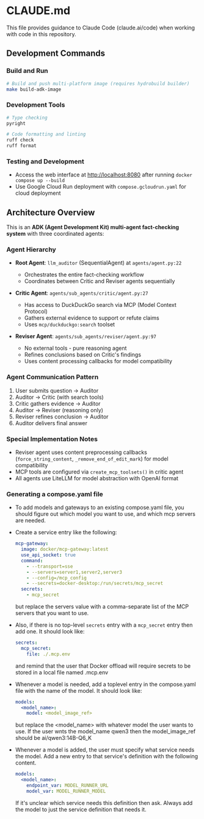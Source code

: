 # CLAUDE.md

This file provides guidance to Claude Code (claude.ai/code) when working with code in this repository.

## Development Commands

### Build and Run

```bash
# Build and push multi-platform image (requires hydrobuild builder)
make build-adk-image
```

### Development Tools

```bash
# Type checking
pyright

# Code formatting and linting
ruff check
ruff format
```

### Testing and Development

- Access the web interface at <http://localhost:8080> after running `docker compose up --build`
- Use Google Cloud Run deployment with `compose.gcloudrun.yaml` for cloud deployment

## Architecture Overview

This is an **ADK (Agent Development Kit) multi-agent fact-checking system** with three coordinated agents:

### Agent Hierarchy

- **Root Agent**: `llm_auditor` (SequentialAgent) at `agents/agent.py:22`
  + Orchestrates the entire fact-checking workflow
  + Coordinates between Critic and Reviser agents sequentially
  
- **Critic Agent**: `agents/sub_agents/critic/agent.py:27`
  + Has access to DuckDuckGo search via MCP (Model Context Protocol)
  + Gathers external evidence to support or refute claims
  + Uses `mcp/duckduckgo:search` toolset
  
- **Reviser Agent**: `agents/sub_agents/reviser/agent.py:97`
  + No external tools - pure reasoning agent
  + Refines conclusions based on Critic's findings
  + Uses content processing callbacks for model compatibility

### Agent Communication Pattern

1. User submits question → Auditor
2. Auditor → Critic (with search tools)
3. Critic gathers evidence → Auditor
4. Auditor → Reviser (reasoning only)
5. Reviser refines conclusion → Auditor
6. Auditor delivers final answer

### Special Implementation Notes

- Reviser agent uses content preprocessing callbacks (`force_string_content`, `_remove_end_of_edit_mark`) for model compatibility
- MCP tools are configured via `create_mcp_toolsets()` in critic agent
- All agents use LiteLLM for model abstraction with OpenAI format

### Generating a compose.yaml file

- To add models and gateways to an existing compose.yaml file, you should figure out which model you
  want to use, and which mcp servers are needed.
- Create a service entry like the following:

    ```yaml
    mcp-gateway:
      image: docker/mcp-gateway:latest
      use_api_socket: true
      command:
        - --transport=sse
        - --servers=server1,server2,server3
        - --config=/mcp_config
        - --secrets=docker-desktop:/run/secrets/mcp_secret
      secrets:
        - mcp_secret
    ```

    but replace the servers value with a comma-separate list of the MCP servers that you want to use.

- Also, if there is no top-level `secrets` entry with a `mcp_secret` entry then add one. It should look
  like:

    ```yaml
    secrets:
      mcp_secret:
        file: ./.mcp.env
    ```

  and remind that the user that Docker offload will require secrets to be stored in a local file named .mcp.env

- Whenever a model is needed, add a toplevel entry in the compose.yaml file with the name of the
  model.  It should look like:
  
    ```yaml
    models:
      <model_name>:
        model: <model_image_ref>
    ```

    but replace the <model_name> with whatever model the user wants to use.
    If the user wnts the model_name qwen3 then the model_image_ref should be ai/qwen3:14B-Q6_K
- Whenever a model is added, the user must specify what service needs the model.
    Add a new entry to that service's definition with the following content.

    ```yaml
    models:
      <model_name>:
        endpoint_var: MODEL_RUNNER_URL
        model_var: MODEL_RUNNER_MODEL
    ```

    If it's unclear which service needs this definition then ask. Always add the model to just the
    service definition that needs it.
